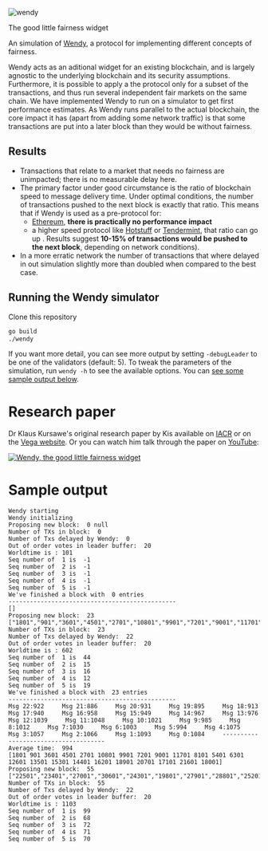 ![wendy](https://user-images.githubusercontent.com/13255539/94931764-0c358c80-04c0-11eb-8b20-8ef17ff8edd7.png)

The good little fairness widget

An simulation of [Wendy](https://eprint.iacr.org/2020/885), a protocol for implementing different concepts of fairness. 

Wendy acts as an aditional widget for an existing blockchain, and is largely agnostic to the underlying blockchain and its security assumptions. Furthermore, it is possible to apply a the protocol only for a subset of the transactions, and thus run several independent fair markets on the same chain. We have implemented Wendy to run on a simulator to get first performance estimates. As Wendy runs parallel to the actual blockchain, the core impact it has (apart from adding some network traffic) is that some transactions are put into a later block than they would be without fairness.

## Results
- Transactions that relate to a market that needs no fairness are unimpacted; there is no measurable delay here.
- The primary factor under good circumstance is the ratio of blockchain speed to message delivery time. Under optimal conditions, the number of transactions pushed to the next block is exactly that ratio. This means that if Wendy is used as a pre-protocol for:
  - [Ethereum](https://github.com/ethereum/go-ethereum), __there is practically no performance impact__
  - a higher speed protocol like [Hotstuff](https://github.com/hot-stuff/libhotstuff) or [Tendermint](https://github.com/tendermint/tendermint), that ratio can go up . Results suggest __10-15% of transactions would be pushed to the next block__, depending on network conditions).
- In a more erratic network the number of transactions that where delayed in out simulation slightly more than doubled when compared to the best case.

## Running the Wendy simulator
Clone this repository
```bash
go build
./wendy
```
If you want more detail, you can see more output by setting ```-debugLeader``` to be one of the validators (default: 5). To tweak the parameters of the simulation, run `wendy -h` to see the available options. You can [see some sample output below](#sample-output).

# Research paper
Dr Klaus Kursawe's original research paper by Kis available on [IACR](https://eprint.iacr.org/2020/885) or on the [Vega website](https://vega.xyz/background#published-papers). Or you can watch him talk through the paper on [YouTube](https://www.youtube.com/watch?v=tU3CYpT5-qM):

[![Wendy, the good little fairness widget](https://img.youtube.com/vi/tU3CYpT5-qM/0.jpg)](https://www.youtube.com/watch?v=tU3CYpT5-qM)


# Sample output
```
Wendy starting
Wendy initializing
Proposing new block:  0 null
Number of TXs in block:  0
Number of Txs delayed by Wendy:  0
Out of order votes in leader buffer:  20
Worldtime is : 101
Seq number of  1 is  -1
Seq number of  2 is  -1
Seq number of  3 is  -1
Seq number of  4 is  -1
Seq number of  5 is  -1
We've finished a block with  0 entries
-----------------------------------------------
[]
Proposing new block:  23 ["1801","901","3601","4501","2701","10801","9901","7201","9001","11701","8101","5401","6301","12601","13501","15301","14401","16201","18901","20701","17101","21601","18001"]
Number of TXs in block:  23
Number of Txs delayed by Wendy:  22
Out of order votes in leader buffer:  20
Worldtime is : 602
Seq number of  1 is  44
Seq number of  2 is  15
Seq number of  3 is  16
Seq number of  4 is  12
Seq number of  5 is  19
We've finished a block with  23 entries
-----------------------------------------------
Msg 22:922     Msg 21:886     Msg 20:931     Msg 19:895     Msg 18:913     Msg 17:940     Msg 16:958     Msg 15:949     Msg 14:967     Msg 13:976     Msg 12:1039     Msg 11:1048     Msg 10:1021     Msg 9:985     Msg 8:1012     Msg 7:1030     Msg 6:1003     Msg 5:994     Msg 4:1075     Msg 3:1057     Msg 2:1066     Msg 1:1093     Msg 0:1084     -------------------------------------
Average time:  994
[1801 901 3601 4501 2701 10801 9901 7201 9001 11701 8101 5401 6301 12601 13501 15301 14401 16201 18901 20701 17101 21601 18001]
Proposing new block:  55 ["22501","23401","27001","30601","24301","19801","27901","28801","25201","26101","29701","33301","31501","32401","34201","36901","36001","37801","42301","40501","41401","38701","35101","45901","39601","43201","45001","52201","51301","50401","44101","46801","47701","49501","48601","54901","54001","58501","60301","56701","55801","57601","59401","53101","62101","61201","63001","64801","69301","67501","66601","68401","65701","63901","70201"]
Number of TXs in block:  55
Number of Txs delayed by Wendy:  22
Out of order votes in leader buffer:  20
Worldtime is : 1103
Seq number of  1 is  99
Seq number of  2 is  68
Seq number of  3 is  72
Seq number of  4 is  71
Seq number of  5 is  70
